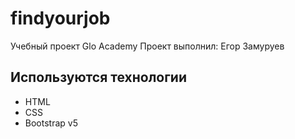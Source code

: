 # findyourjob
Учебный проект Glo Academy
Проект выполнил: Егор Замуруев

## Используются технологии
- HTML
- CSS
- Bootstrap v5
